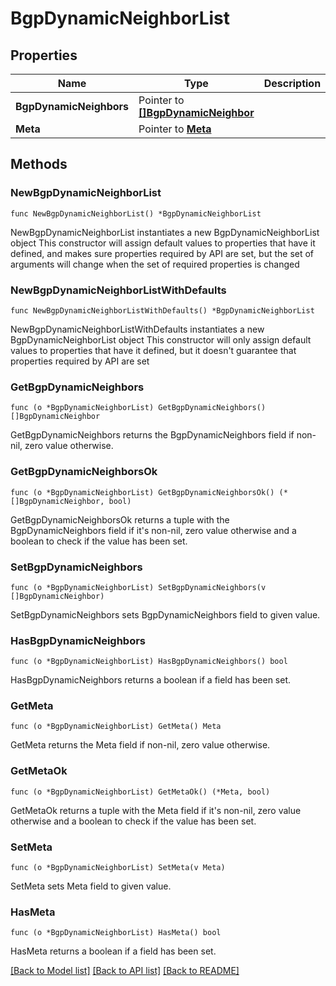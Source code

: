 # BgpDynamicNeighborList

## Properties

Name | Type | Description | Notes
------------ | ------------- | ------------- | -------------
**BgpDynamicNeighbors** | Pointer to [**[]BgpDynamicNeighbor**](BgpDynamicNeighbor.md) |  | [optional] 
**Meta** | Pointer to [**Meta**](Meta.md) |  | [optional] 

## Methods

### NewBgpDynamicNeighborList

`func NewBgpDynamicNeighborList() *BgpDynamicNeighborList`

NewBgpDynamicNeighborList instantiates a new BgpDynamicNeighborList object
This constructor will assign default values to properties that have it defined,
and makes sure properties required by API are set, but the set of arguments
will change when the set of required properties is changed

### NewBgpDynamicNeighborListWithDefaults

`func NewBgpDynamicNeighborListWithDefaults() *BgpDynamicNeighborList`

NewBgpDynamicNeighborListWithDefaults instantiates a new BgpDynamicNeighborList object
This constructor will only assign default values to properties that have it defined,
but it doesn't guarantee that properties required by API are set

### GetBgpDynamicNeighbors

`func (o *BgpDynamicNeighborList) GetBgpDynamicNeighbors() []BgpDynamicNeighbor`

GetBgpDynamicNeighbors returns the BgpDynamicNeighbors field if non-nil, zero value otherwise.

### GetBgpDynamicNeighborsOk

`func (o *BgpDynamicNeighborList) GetBgpDynamicNeighborsOk() (*[]BgpDynamicNeighbor, bool)`

GetBgpDynamicNeighborsOk returns a tuple with the BgpDynamicNeighbors field if it's non-nil, zero value otherwise
and a boolean to check if the value has been set.

### SetBgpDynamicNeighbors

`func (o *BgpDynamicNeighborList) SetBgpDynamicNeighbors(v []BgpDynamicNeighbor)`

SetBgpDynamicNeighbors sets BgpDynamicNeighbors field to given value.

### HasBgpDynamicNeighbors

`func (o *BgpDynamicNeighborList) HasBgpDynamicNeighbors() bool`

HasBgpDynamicNeighbors returns a boolean if a field has been set.

### GetMeta

`func (o *BgpDynamicNeighborList) GetMeta() Meta`

GetMeta returns the Meta field if non-nil, zero value otherwise.

### GetMetaOk

`func (o *BgpDynamicNeighborList) GetMetaOk() (*Meta, bool)`

GetMetaOk returns a tuple with the Meta field if it's non-nil, zero value otherwise
and a boolean to check if the value has been set.

### SetMeta

`func (o *BgpDynamicNeighborList) SetMeta(v Meta)`

SetMeta sets Meta field to given value.

### HasMeta

`func (o *BgpDynamicNeighborList) HasMeta() bool`

HasMeta returns a boolean if a field has been set.


[[Back to Model list]](../README.md#documentation-for-models) [[Back to API list]](../README.md#documentation-for-api-endpoints) [[Back to README]](../README.md)


